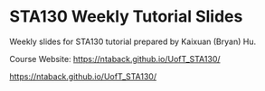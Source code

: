 # STA130 Weekly Tutorial Slides
Weekly slides for STA130 tutorial prepared by Kaixuan (Bryan) Hu.

Course Website: https://ntaback.github.io/UofT_STA130/

<a href="https://ntaback.github.io/UofT_STA130/">https://ntaback.github.io/UofT_STA130/</a>
